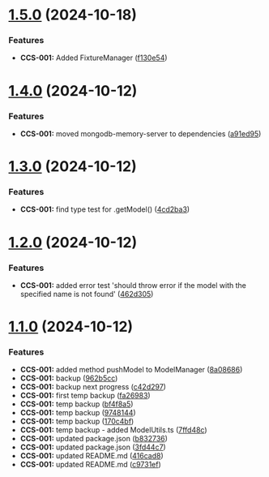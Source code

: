 # [1.5.0](https://github.com/CyberT33N/ModelManager/compare/v1.4.0...v1.5.0) (2024-10-18)


### Features

* **CCS-001:** Added FixtureManager ([f130e54](https://github.com/CyberT33N/ModelManager/commit/f130e54dad3540f91caa710c6c90c934e25237c0))



# [1.4.0](https://github.com/CyberT33N/ModelManager/compare/v1.3.0...v1.4.0) (2024-10-12)


### Features

* **CCS-001:** moved mongodb-memory-server to dependencies ([a91ed95](https://github.com/CyberT33N/ModelManager/commit/a91ed95cd52bd70c84e3a3117983c2189ce459e1))



# [1.3.0](https://github.com/CyberT33N/ModelManager/compare/v1.2.0...v1.3.0) (2024-10-12)


### Features

* **CCS-001:** find type test for .getModel() ([4cd2ba3](https://github.com/CyberT33N/ModelManager/commit/4cd2ba3be2933d5112d93991bae94d9c60d7e3e4))



# [1.2.0](https://github.com/CyberT33N/ModelManager/compare/v1.1.0...v1.2.0) (2024-10-12)


### Features

* **CCS-001:** added error test 'should throw error if the model with the specified name is not found' ([462d305](https://github.com/CyberT33N/ModelManager/commit/462d30565f1845901902fbb36075caf2fd82efd5))



# [1.1.0](https://github.com/CyberT33N/ModelManager/compare/fa26983af8ecab8f0271b7b41cf9c7bbbfc42028...v1.1.0) (2024-10-12)


### Features

* **CCS-001:** added method pushModel to ModelManager ([8a08686](https://github.com/CyberT33N/ModelManager/commit/8a086867ec32f77c074e1601461a741147404496))
* **CCS-001:** backup ([962b5cc](https://github.com/CyberT33N/ModelManager/commit/962b5cc6911c5b9387e785bda0fec96703a2be1c))
* **CCS-001:** backup next progress ([c42d297](https://github.com/CyberT33N/ModelManager/commit/c42d29741073faba6c6fc2bd30e8ddbf5894f364))
* **CCS-001:** first temp backup ([fa26983](https://github.com/CyberT33N/ModelManager/commit/fa26983af8ecab8f0271b7b41cf9c7bbbfc42028))
* **CCS-001:** temp backup ([bf4f8a5](https://github.com/CyberT33N/ModelManager/commit/bf4f8a526b6e1d9685483ca467f122d430a282a3))
* **CCS-001:** temp backup ([9748144](https://github.com/CyberT33N/ModelManager/commit/9748144e40759504767cec6f85b61d666fa1e9c8))
* **CCS-001:** temp backup ([170c4bf](https://github.com/CyberT33N/ModelManager/commit/170c4bf33d39cedb7b3e47c38303efd11312b429))
* **CCS-001:** temp backup - added ModelUtils.ts ([7ffd48c](https://github.com/CyberT33N/ModelManager/commit/7ffd48cdf53b86eac9cfea63cb43542d5714671c))
* **CCS-001:** updated package.json ([b832736](https://github.com/CyberT33N/ModelManager/commit/b832736ff83f529d236e0e132ec5e46a30a03b3a))
* **CCS-001:** updated package.json ([3fd44c7](https://github.com/CyberT33N/ModelManager/commit/3fd44c71d62103d997eddb0cdf45b88826a9f8f2))
* **CCS-001:** updated README.md ([416cad8](https://github.com/CyberT33N/ModelManager/commit/416cad8fbcd0e4105716783b42be214187123f26))
* **CCS-001:** updated README.md ([c9731ef](https://github.com/CyberT33N/ModelManager/commit/c9731ef62fe6b92962ffb4abc935638826673dbb))



